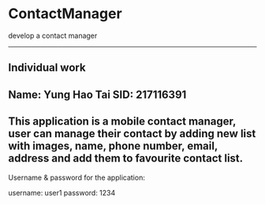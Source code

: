 # ContactManager
develop a contact manager

-------------------------------------------------------
Individual work
----------------
Name: Yung Hao Tai
SID: 217116391
----------------

This application is a mobile contact manager, user can manage their contact by adding new list with images, name, phone number, email, address and add them to favourite contact list.
----------------------------------------------------------------------------------------

Username & password for the application:

username: user1
password: 1234
